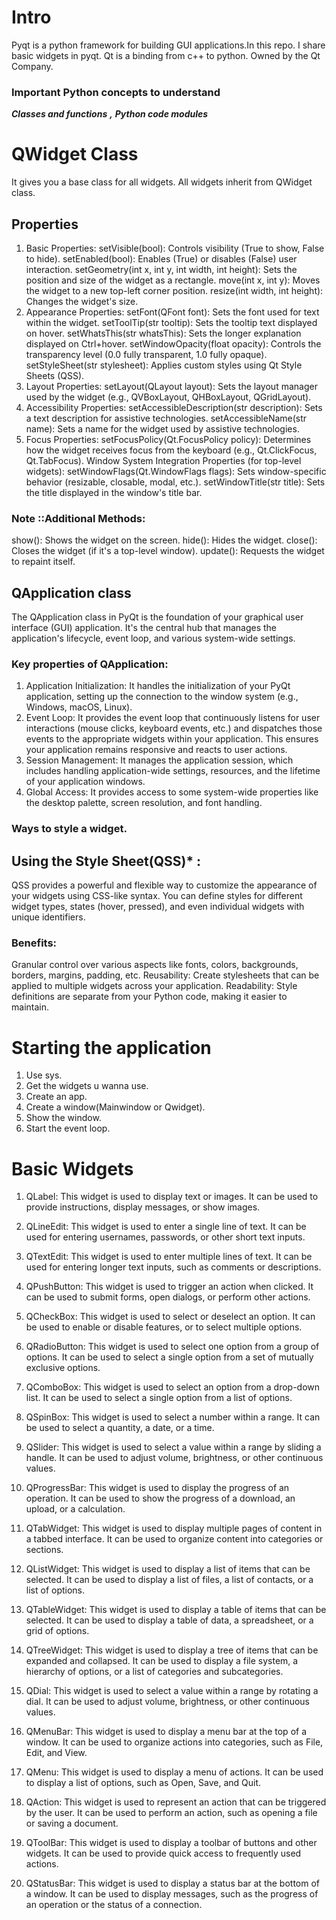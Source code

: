 # Intro
Pyqt is a python framework for building GUI applications.In this repo. I share basic widgets in pyqt. Qt is a binding from c++ to python. Owned by the Qt Company.

### Important Python concepts to understand 
_**Classes and functions** _**,**__
_**Python code modules**_

# QWidget Class 
It gives you a base class for all widgets.
All widgets inherit from QWidget class.
## Properties 
1. Basic Properties:
setVisible(bool): Controls visibility (True to show, False to hide).
setEnabled(bool): Enables (True) or disables (False) user interaction.
setGeometry(int x, int y, int width, int height): Sets the position and size of the widget as a rectangle.
move(int x, int y): Moves the widget to a new top-left corner position.
resize(int width, int height): Changes the widget's size.
2. Appearance Properties:
setFont(QFont font): Sets the font used for text within the widget.
setToolTip(str tooltip): Sets the tooltip text displayed on hover.
setWhatsThis(str whatsThis): Sets the longer explanation displayed on Ctrl+hover.
setWindowOpacity(float opacity): Controls the transparency level (0.0 fully transparent, 1.0 fully opaque).
setStyleSheet(str stylesheet): Applies custom styles using Qt Style Sheets (QSS).
3. Layout Properties:
setLayout(QLayout layout): Sets the layout manager used by the widget (e.g., QVBoxLayout, QHBoxLayout, QGridLayout).
4. Accessibility Properties:
setAccessibleDescription(str description): Sets a text description for assistive technologies.
setAccessibleName(str name): Sets a name for the widget used by assistive technologies.
5. Focus Properties:
setFocusPolicy(Qt.FocusPolicy policy): Determines how the widget receives focus from the keyboard (e.g., Qt.ClickFocus, Qt.TabFocus).
Window System Integration Properties (for top-level widgets):
setWindowFlags(Qt.WindowFlags flags): Sets window-specific behavior (resizable, closable, modal, etc.).
setWindowTitle(str title): Sets the title displayed in the window's title bar.
### Note ::Additional Methods:
show(): Shows the widget on the screen.
hide(): Hides the widget.
close(): Closes the widget (if it's a top-level window).
update(): Requests the widget to repaint itself.

## QApplication class 
The QApplication class in PyQt is the foundation of your graphical user interface (GUI) application. It's the central hub that manages the application's lifecycle, event loop, and various system-wide settings. 

### Key properties of QApplication:
1. Application Initialization: It handles the initialization of your PyQt application, setting up the connection to the window system (e.g., Windows, macOS, Linux).
2. Event Loop: It provides the event loop that continuously listens for user interactions (mouse clicks, keyboard events, etc.) and dispatches those events to the appropriate widgets within your application. This ensures your application remains responsive and reacts to user actions.
3. Session Management: It manages the application session, which includes handling application-wide settings, resources, and the lifetime of your application windows.
4. Global Access: It provides access to some system-wide properties like the desktop palette, screen resolution, and font handling.

### Ways to style a widget.
## Using the Style Sheet(QSS)* :
QSS provides a powerful and flexible way to customize the appearance of your widgets using CSS-like syntax.
You can define styles for different widget types, states (hover, pressed), and even individual widgets with unique identifiers.
### Benefits:
Granular control over various aspects like fonts, colors, backgrounds, borders, margins, padding, etc.
Reusability: Create stylesheets that can be applied to multiple widgets across your application.
Readability: Style definitions are separate from your Python code, making it easier to maintain.

# Starting the application
1. Use sys.
2. Get the widgets u wanna use. 
3. Create an app.
4. Create a window(Mainwindow or Qwidget).
5. Show the window.
6. Start the event loop.


# Basic Widgets

1. QLabel: This widget is used to display text or images. It can be used to provide instructions, display messages, or show images.

2. QLineEdit: This widget is used to enter a single line of text. It can be used for entering usernames, passwords, or other short text inputs.

3. QTextEdit: This widget is used to enter multiple lines of text. It can be used for entering longer text inputs, such as comments or descriptions.

4. QPushButton: This widget is used to trigger an action when clicked. It can be used to submit forms, open dialogs, or perform other actions.

5. QCheckBox: This widget is used to select or deselect an option. It can be used to enable or disable features, or to select multiple options.

6. QRadioButton: This widget is used to select one option from a group of options. It can be used to select a single option from a set of mutually exclusive options.

7. QComboBox: This widget is used to select an option from a drop-down list. It can be used to select a single option from a list of options.

8. QSpinBox: This widget is used to select a number within a range. It can be used to select a quantity, a date, or a time.

9. QSlider: This widget is used to select a value within a range by sliding a handle. It can be used to adjust volume, brightness, or other continuous values.

10. QProgressBar: This widget is used to display the progress of an operation. It can be used to show the progress of a download, an upload, or a calculation.

11. QTabWidget: This widget is used to display multiple pages of content in a tabbed interface. It can be used to organize content into categories or sections.

12. QListWidget: This widget is used to display a list of items that can be selected. It can be used to display a list of files, a list of contacts, or a list of options.

13. QTableWidget: This widget is used to display a table of items that can be selected. It can be used to display a table of data, a spreadsheet, or a grid of options.

14. QTreeWidget: This widget is used to display a tree of items that can be expanded and collapsed. It can be used to display a file system, a hierarchy of options, or a list of categories and subcategories.

15. QDial: This widget is used to select a value within a range by rotating a dial. It can be used to adjust volume, brightness, or other continuous values.

16. QMenuBar: This widget is used to display a menu bar at the top of a window. It can be used to organize actions into categories, such as File, Edit, and View.

17. QMenu: This widget is used to display a menu of actions. It can be used to display a list of options, such as Open, Save, and Quit.

18. QAction: This widget is used to represent an action that can be triggered by the user. It can be used to perform an action, such as opening a file or saving a document.

19. QToolBar: This widget is used to display a toolbar of buttons and other widgets. It can be used to provide quick access to frequently used actions.

20. QStatusBar: This widget is used to display a status bar at the bottom of a window. It can be used to display messages, such as the progress of an operation or the status of a connection.